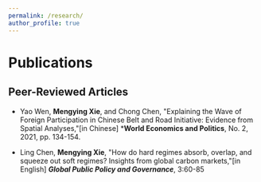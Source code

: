 ```yaml
---
permalink: /research/
author_profile: true
---
```


# Publications

## Peer-Reviewed Articles

* Yao Wen, **Mengying Xie**, and Chong Chen, "Explaining the Wave of Foreign Participation in Chinese Belt and Road Initiative: Evidence from Spatial Analyses,"[in Chinese] ***World Economics and Politics**, No. 2, 2021, pp. 134-154.
  
* Ling Chen, **Mengying Xie**, "How do hard regimes absorb, overlap, and squeeze out soft regimes? Insights from global carbon markets,"[in English] ***Global Public Policy and Governance***, 3:60-85 
